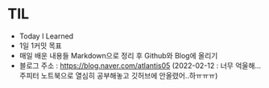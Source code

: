 # TIL

- Today I Learned
- 1일 1커밋 목표
- 매일 배운 내용들 Markdown으로 정리 후 Github와 Blog에 올리기
- 블로그 주소 : https://blog.naver.com/atlantis05
(2022-02-12 : 너무 억울해...주피터 노트북으로 열심히 공부해놓고 깃허브에 안올렸어..하ㅠㅠㅠ)